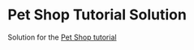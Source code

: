 # Pet Shop Tutorial Solution

Solution for the [Pet Shop tutorial](https://truffleframework.com/tutorials/pet-shop)
